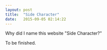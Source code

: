 ```yaml
---
layout: post
title:  "Side Character"
date:   2015-09-05 02:14:22
---
```


Why did I name this website "Side Character?"

To be finished.
